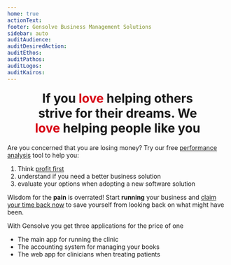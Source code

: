 ```yaml
---
home: true
actionText:
footer: Gensolve Business Management Solutions
sidebar: auto
auditAudience:
auditDesiredAction:
auditEthos:
auditPathos:
auditLogos:
auditKairos:
---
```


<h2 style="font-size: 2em; margin: 1.2rem auto;width:80%;text-align:center">If you <span style="color:#D70014;font-weight:bold">love</span> helping others strive for their dreams. We <span style="color:#D70014;font-weight:bold">love</span> helping people like you</h2>

Are you concerned that you are losing money? Try our free [performance analysis](https://drive.google.com/a/gensolve.com/uc?authuser=0&id=11f6rMWAp61vytiQfZq2xvCX2sOnvI2fn&export=download) tool to help you:

1. Think [profit first](https://anchor.fm/paul-gough2/episodes/EP-44-Profit-First-For-Physical-Therapists---With-Mike-Michalowicz-e4c3vc)
2. understand if you need a better business solution
3. evaluate your options when adopting a new software solution

Wisdom for the **pain** is overrated! Start **running** your business and [claim your time back now](./demo/install/) to save yourself from looking back on what might have been.

With Gensolve you get three applications for the price of one

- The main app for running the clinic
- The accounting system for managing your books
- The web app for clinicians when treating patients
